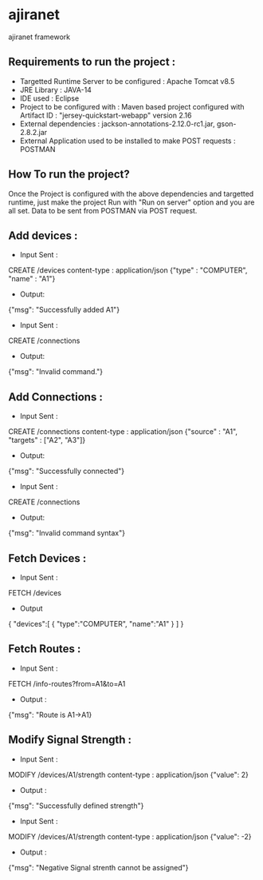 # ajiranet
ajiranet framework


Requirements to run the project : 
----------------------------------

* Targetted Runtime Server to be configured : Apache Tomcat v8.5
* JRE Library : JAVA-14
* IDE used : Eclipse
* Project to be configured with : Maven based project configured with Artifact ID : "jersey-quickstart-webapp" version 2.16
* External dependencies : jackson-annotations-2.12.0-rc1.jar, gson-2.8.2.jar
* External Application used to be installed to make POST requests : POSTMAN

How To run the project? 
---
Once the Project is configured with the above dependencies and targetted runtime, just make the project Run with "Run on server" option and you are all set.
Data to be sent from POSTMAN via POST request.


Add devices : 
-----

* Input Sent : 

CREATE /devices
content-type : application/json
{"type" : "COMPUTER", "name" : "A1"}

* Output:

{"msg": "Successfully added A1"}


* Input Sent : 

CREATE /connections

* Output:

{"msg": "Invalid command."}



Add Connections : 
----

* Input Sent : 

CREATE /connections
content-type : application/json
{"source" : "A1", "targets" : ["A2", "A3"]}

* Output:

{"msg": "Successfully connected"}


* Input Sent : 

CREATE /connections

* Output:

{"msg": "Invalid command syntax"}


Fetch Devices : 
---

* Input Sent : 

FETCH /devices

* Output

{
"devices":[
{
"type":"COMPUTER",
"name":"A1"
}
]
}


Fetch Routes : 
---

* Input Sent : 

FETCH /info-routes?from=A1&to=A1

* Output : 

{"msg": "Route is A1->A1}


Modify Signal Strength : 
---

* Input Sent : 

MODIFY /devices/A1/strength
content-type : application/json
{"value": 2}


* Output : 

{"msg": "Successfully defined strength"}


* Input Sent : 

MODIFY /devices/A1/strength
content-type : application/json
{"value": -2}


* Output : 

{"msg": "Negative Signal strenth cannot be assigned"}
